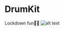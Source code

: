 # DrumKit
Lockdown fun🤟🏻
![alt text](https://github.com/salonipatadia12/drumkit/blob/master/images/model.png?raw=true)
